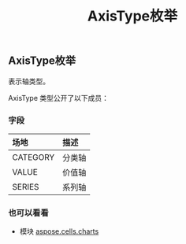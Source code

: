 ﻿---
title: AxisType枚举
second_title: Aspose.Cells for Python via .NET API 参考文献
description:
type: docs
weight: 360
url: /zh/python-net/aspose.cells.charts/axistype/
is_root: false
---
## AxisType枚举
表示轴类型。



AxisType 类型公开了以下成员：

### 字段
|场地|描述|
| :- | :- |
| CATEGORY |分类轴|
| VALUE |价值轴|
| SERIES |系列轴|



### 也可以看看
* 模块 [aspose.cells.charts](..)
